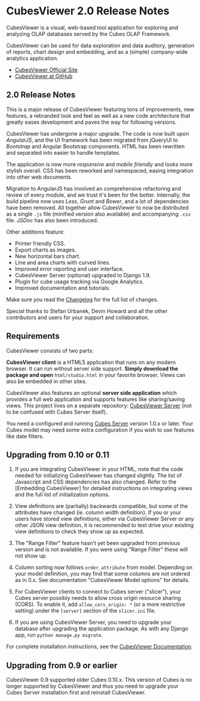 
CubesViewer 2.0 Release Notes
=============================

CubesViewer is a visual, web-based tool application for exploring and analyzing
OLAP databases served by the Cubes OLAP Framework.

CubesViewer can be used for data exploration and data auditory,
generation of reports, chart design and embedding,
and as a (simple) company-wide analytics application.

* [CubesViewer Official Site](http://www.cubesviewer.com)
* [CubesViewer at GitHub](https://github.com/jjmontesl/cubesviewer)


2.0 Release Notes
-----------------

This is a major release of CubesViewer featuring tons of improvements, new
features, a rebranded look and feel as well as a new code architecture
that greatly eases development and paves the way for following versions.

CubesViewer has undergone a major upgrade. The code is now built upon
*AngularJS*, and the UI framework has been migrated from jQueryUI to
*Bootstrap* and Angular Bootstrap components. HTML has been rewritten
and separated into easier to handle templates.

The application is now more *responsive* and *mobile friendly*
and looks more stylish overall. CSS has been reworked and namespaced,
easing integration into other web documents.

Migration to AngularJS has involved an comprehensive
refactoring and review of every module, and we trust it's been for the better.
Internally, the build pipeline now uses *Less*, *Grunt* and *Bower*, and a lot
of dependencies have been removed. All together allow CubesViewer to now be
distributed as a single `.js` file (minified version also available) and
accompanying `.css` file. *JSDoc* has also been introduced.

Other additions feature:

* Printer friendly CSS.
* Export charts as images.
* New horizontal bars chart.
* Line and area charts with curved lines.
* Improved error reporting and user interface.
* CubesViewer Server (optional) upgraded to Django 1.9.
* Plugin for cube usage tracking via Google Analytics.
* Improved documentation and tutorials.

Make sure you read the [Changelog]() for the full list of changes.

Special thanks to Stefan Urbanek, Devin Howard and all the other
contributors and users for your support and collaboration.


Requirements
------------

CubesViewer consists of two parts:

**CubesViewer client** is a HTML5 application that runs on any modern browser.
It can run without server side support. **Simply download the package and open**
`html/studio.html` in your favorite browser. Views can also be embedded in other sites.

CubesViewer also features an optional **server side application**
which provides a full web application and supports features like sharing/saving views.
This project lives on a separate repository: [CubesViewer Server](https://github.com/jjmontesl/cubesviewer-server)
(not to be confused with Cubes Server itself).

You need a configured and running [Cubes Server](http://databrewery.org/cubes.html) version 1.0.x or later.
Your Cubes model may need some extra configuration if you wish to use features like date filters.


Upgrading from 0.10 or 0.11
---------------------------

1. If you are integrating CubesViewer in your HTML, note that the code needed for
   initializing CubesViewer has changed slightly. The list of Javascript and CSS
   dependencies has also changed. Refer to the [Embedding CubesViewer] for detailed
   instructions on integrating views and the full list of initialization options.

2. View definitions are (partially) backwards compatible, but some of the attributes
   have changed (ie. column width definition). If you or your users have stored view
   definitions, either via CubesViewer Server or any other JSON view definition,
   it is recommended to test drive your existing view definitions to check they
   show up as expected.

3. The "Range Filter" feature hasn't yet been upgraded from previous version and
   is not available. If you were using "Range Filter" these will not show up.

4. Column sorting now follows `order_attribute` from model. Depending on your
   model definition, you may find that some columns are not ordered as in 0.x.
   See documentation "CubesViewer Model options" for details.

5. For CubesViewer clients to connect to Cubes server ("slicer"), your Cubes server
   possibly needs to allow cross origin resource sharing (CORS). To enable it,
   add `allow_cors_origin: *` (or a more restrictive setting)
   under the `[server]` section of the `slicer.ini` file.

6. If you are using CubesViewer Server, you need to upgrade your database after
   upgrading the application package. As with any Django app,
   run `python manage.py migrate`.


For complete installation instructions, see the [CubesViewer Documentation]().


Upgrading from 0.9 or earlier
-----------------------------

CubesViewer 0.9 supported older Cubes 0.10.x. This version of Cubes is no longer supported
by CubesViewer and thus you need to upgrade your Cubes Server installation first and
reinstall CubesViewer.

